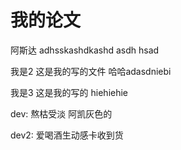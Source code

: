 # 我的论文 

阿斯达 adhsskashdkashd 
asdh hsad

我是2 这是我的写的文件 哈哈adasdniebi 


我是3 这是我的写的 hiehiehie


dev: 熬枯受淡 阿凯灰色的

dev2: 爱喝酒生动感卡收到货
